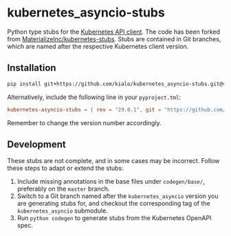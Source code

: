 # kubernetes_asyncio-stubs

Python type stubs for the [Kubernetes API client](https://github.com/borissmidt/kubernetes_asyncio.git).
The code has been forked from [MaterializeInc/kubernetes-stubs](https://github.com/MaterializeInc/kubernetes-stubs.git).
Stubs are contained in Git branches, which are named after the respective Kubernetes client version.

## Installation

```bash
pip install git+https://github.com/kialo/kubernetes_asyncio-stubs.git@v29.0.1
```

Alternatively, include the following line in your `pyproject.tml`:

```toml
kubernetes-asyncio-stubs = { rev = "29.0.1", git = "https://github.com/kialo/kubernetes_asyncio-stubs" }
```

Remember to change the version number accordingly.

## Development

These stubs are not complete, and in some cases may be incorrect.
Follow these steps to adapt or extend the stubs:

1. Include missing annotations in the base files under `codegen/base/`, preferably on the `master` branch.
2. Switch to a Git branch named after the `kubernetes_asyncio` version you are generating stubs for,
   and checkout the corresponding tag of the `kubernetes_asyncio` submodule.
3. Run `python codegen` to generate stubs from the Kubernetes OpenAPI spec.
